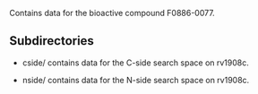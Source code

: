 Contains data for the bioactive compound F0886-0077.

## Subdirectories

- cside/ contains data for the C-side search space on rv1908c.

- nside/ contains data for the N-side search space on rv1908c.

